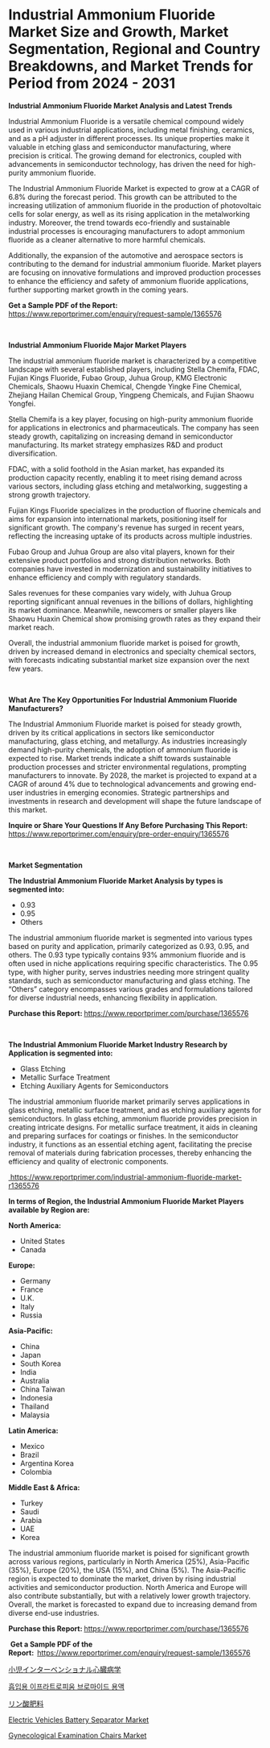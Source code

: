 <p><h1>Industrial Ammonium Fluoride Market Size and Growth, Market Segmentation, Regional and Country Breakdowns, and Market Trends for Period from 2024 -  2031</h1></p><p><strong>Industrial Ammonium Fluoride Market Analysis and Latest Trends</strong></p>
<p><p>Industrial Ammonium Fluoride is a versatile chemical compound widely used in various industrial applications, including metal finishing, ceramics, and as a pH adjuster in different processes. Its unique properties make it valuable in etching glass and semiconductor manufacturing, where precision is critical. The growing demand for electronics, coupled with advancements in semiconductor technology, has driven the need for high-purity ammonium fluoride.</p><p>The Industrial Ammonium Fluoride Market is expected to grow at a CAGR of 6.8% during the forecast period. This growth can be attributed to the increasing utilization of ammonium fluoride in the production of photovoltaic cells for solar energy, as well as its rising application in the metalworking industry. Moreover, the trend towards eco-friendly and sustainable industrial processes is encouraging manufacturers to adopt ammonium fluoride as a cleaner alternative to more harmful chemicals.</p><p>Additionally, the expansion of the automotive and aerospace sectors is contributing to the demand for industrial ammonium fluoride. Market players are focusing on innovative formulations and improved production processes to enhance the efficiency and safety of ammonium fluoride applications, further supporting market growth in the coming years.</p></p>
<p><strong>Get a Sample PDF of the Report:&nbsp;</strong> <a href="https://www.reportprimer.com/enquiry/request-sample/1365576">https://www.reportprimer.com/enquiry/request-sample/1365576</a></p>
<p>&nbsp;</p>
<p><strong>Industrial Ammonium Fluoride Major Market Players</strong></p>
<p><p>The industrial ammonium fluoride market is characterized by a competitive landscape with several established players, including Stella Chemifa, FDAC, Fujian Kings Fluoride, Fubao Group, Juhua Group, KMG Electronic Chemicals, Shaowu Huaxin Chemical, Chengde Yingke Fine Chemical, Zhejiang Hailan Chemical Group, Yingpeng Chemicals, and Fujian Shaowu Yongfei.</p><p>Stella Chemifa is a key player, focusing on high-purity ammonium fluoride for applications in electronics and pharmaceuticals. The company has seen steady growth, capitalizing on increasing demand in semiconductor manufacturing. Its market strategy emphasizes R&D and product diversification.</p><p>FDAC, with a solid foothold in the Asian market, has expanded its production capacity recently, enabling it to meet rising demand across various sectors, including glass etching and metalworking, suggesting a strong growth trajectory. </p><p>Fujian Kings Fluoride specializes in the production of fluorine chemicals and aims for expansion into international markets, positioning itself for significant growth. The company's revenue has surged in recent years, reflecting the increasing uptake of its products across multiple industries.</p><p>Fubao Group and Juhua Group are also vital players, known for their extensive product portfolios and strong distribution networks. Both companies have invested in modernization and sustainability initiatives to enhance efficiency and comply with regulatory standards.</p><p>Sales revenues for these companies vary widely, with Juhua Group reporting significant annual revenues in the billions of dollars, highlighting its market dominance. Meanwhile, newcomers or smaller players like Shaowu Huaxin Chemical show promising growth rates as they expand their market reach.</p><p>Overall, the industrial ammonium fluoride market is poised for growth, driven by increased demand in electronics and specialty chemical sectors, with forecasts indicating substantial market size expansion over the next few years.</p></p>
<p>&nbsp;</p>
<p><strong>What Are The Key Opportunities For Industrial Ammonium Fluoride Manufacturers?</strong></p>
<p><p>The Industrial Ammonium Fluoride market is poised for steady growth, driven by its critical applications in sectors like semiconductor manufacturing, glass etching, and metallurgy. As industries increasingly demand high-purity chemicals, the adoption of ammonium fluoride is expected to rise. Market trends indicate a shift towards sustainable production processes and stricter environmental regulations, prompting manufacturers to innovate. By 2028, the market is projected to expand at a CAGR of around 4% due to technological advancements and growing end-user industries in emerging economies. Strategic partnerships and investments in research and development will shape the future landscape of this market.</p></p>
<p><strong>Inquire or Share Your Questions If Any Before Purchasing This Report:</strong> <a href="https://www.reportprimer.com/enquiry/pre-order-enquiry/1365576">https://www.reportprimer.com/enquiry/pre-order-enquiry/1365576</a></p>
<p>&nbsp;</p>
<p><strong>Market Segmentation</strong></p>
<p><strong>The Industrial Ammonium Fluoride Market Analysis by types is segmented into:</strong></p>
<p><ul><li>0.93</li><li>0.95</li><li>Others</li></ul></p>
<p><p>The industrial ammonium fluoride market is segmented into various types based on purity and application, primarily categorized as 0.93, 0.95, and others. The 0.93 type typically contains 93% ammonium fluoride and is often used in niche applications requiring specific characteristics. The 0.95 type, with higher purity, serves industries needing more stringent quality standards, such as semiconductor manufacturing and glass etching. The “Others” category encompasses various grades and formulations tailored for diverse industrial needs, enhancing flexibility in application.</p></p>
<p><strong>Purchase this Report:&nbsp;</strong><a href="https://www.reportprimer.com/purchase/1365576">https://www.reportprimer.com/purchase/1365576</a></p>
<p>&nbsp;</p>
<p><strong>The Industrial Ammonium Fluoride Market Industry Research by Application is segmented into:</strong></p>
<p><ul><li>Glass Etching</li><li>Metallic Surface Treatment</li><li>Etching Auxiliary Agents for Semiconductors</li></ul></p>
<p><p>The industrial ammonium fluoride market primarily serves applications in glass etching, metallic surface treatment, and as etching auxiliary agents for semiconductors. In glass etching, ammonium fluoride provides precision in creating intricate designs. For metallic surface treatment, it aids in cleaning and preparing surfaces for coatings or finishes. In the semiconductor industry, it functions as an essential etching agent, facilitating the precise removal of materials during fabrication processes, thereby enhancing the efficiency and quality of electronic components.</p></p>
<p><a href="https://www.reportprimer.com/industrial-ammonium-fluoride-market-r1365576">&nbsp;https://www.reportprimer.com/industrial-ammonium-fluoride-market-r1365576</a></p>
<p><strong>In terms of Region, the Industrial Ammonium Fluoride Market Players available by Region are:</strong></p>
<p>
    <p> <strong> North America: </strong>
        <ul>
            <li>United States</li>
            <li>Canada</li>
        </ul>
        </p> 
    <p> <strong> Europe: </strong>
        <ul>
            <li>Germany</li>
            <li>France</li>
            <li>U.K.</li>
            <li>Italy</li>
            <li>Russia</li>
        </ul>
        </p> 
    <p> <strong> Asia-Pacific: </strong>
        <ul>
            <li>China</li>
            <li>Japan</li>
            <li>South Korea</li>
            <li>India</li>
            <li>Australia</li>
            <li>China Taiwan</li>
            <li>Indonesia</li>
            <li>Thailand</li>
            <li>Malaysia</li>
        </ul>
        </p> 
    <p> <strong> Latin America: </strong>
        <ul>
            <li>Mexico</li>
            <li>Brazil</li>
            <li>Argentina Korea</li>
            <li>Colombia</li>
        </ul>
        </p> 
    <p> <strong> Middle East & Africa: </strong>
        <ul>
            <li>Turkey</li>
            <li>Saudi</li>
            <li>Arabia</li>
            <li>UAE</li>
            <li>Korea</li>
        </ul>
    </p>
    </p>
<p><p>The industrial ammonium fluoride market is poised for significant growth across various regions, particularly in North America (25%), Asia-Pacific (35%), Europe (20%), the USA (15%), and China (5%). The Asia-Pacific region is expected to dominate the market, driven by rising industrial activities and semiconductor production. North America and Europe will also contribute substantially, but with a relatively lower growth trajectory. Overall, the market is forecasted to expand due to increasing demand from diverse end-use industries.</p></p>
<p><strong>Purchase this Report: </strong><a href="https://www.reportprimer.com/purchase/1365576">https://www.reportprimer.com/purchase/1365576</a></p>
<p>&nbsp;<strong>Get a Sample PDF of the Report:&nbsp;&nbsp;</strong><a href="https://www.reportprimer.com/enquiry/request-sample/1365576">https://www.reportprimer.com/enquiry/request-sample/1365576</a></p>
<p><strong></strong></p>
<p><p><a href="https://medium.com/@barbakew555/%E6%80%A5%E6%88%90%E9%95%B7%E3%81%99%E3%82%8B%E5%B0%8F%E5%85%90%E4%BB%8B%E5%85%A5%E5%BF%83%E8%87%93%E7%97%85%E5%AD%A6%E5%B8%82%E5%A0%B4%E3%82%BB%E3%82%AF%E3%82%BF%E3%83%BC-2031%E5%B9%B4%E3%81%BE%E3%81%A7%E3%81%AE%E5%B8%82%E5%A0%B4%E5%88%86%E6%9E%90%E3%81%A8%E6%88%90%E9%95%B7%E4%BA%88%E6%B8%AC-f5c7e9c7c06f">小児インターベンショナル心臓病学</a></p><p><a href="https://medium.com/@nikki.bettison/%ED%9D%A1%EC%9E%85%EC%9A%A9-%EC%9D%B4%ED%94%84%EB%9D%BC%ED%8A%B8%EB%A1%9C%ED%94%BC%EC%9B%80-%EB%B8%8C%EB%A1%9C%EB%A7%88%EC%9D%B4%EB%93%9C-%EC%9A%A9%EC%95%A1-%EC%8B%9C%EC%9E%A5%EC%9D%98-%EC%A3%BC%EC%9A%94-%EB%8F%99%EC%9D%B8-%EB%B6%84%EC%84%9D-2024%EB%85%84%EB%B6%80%ED%84%B0-2031%EB%85%84%EA%B9%8C%EC%A7%80%EC%9D%98-%EC%8B%9C%EC%9E%A5-%EB%8F%99%ED%96%A5-%EB%B0%8F-%EB%AF%B8%EB%9E%98-%EC%A0%84%EB%A7%9D-ab4d26a97cf4?postPublishedType=repub">흡입용 이프라트로피움 브로마이드 용액</a></p><p><a href="https://medium.com/@barbakew555/%E3%83%AA%E3%83%B3%E9%85%B8%E8%82%A5%E6%96%99%E5%B8%82%E5%A0%B4%E3%81%AE%E6%A6%82%E8%A6%81-%E5%9C%B0%E5%9F%9F%E3%81%AE%E5%B1%95%E6%9C%9B%E3%81%A8%E7%AB%B6%E5%90%88%E6%88%A6%E7%95%A5-2024%E5%B9%B4%E3%81%8B%E3%82%892031%E5%B9%B4%E3%81%BE%E3%81%A7%E3%81%AE%E6%9C%9F%E9%96%93%E3%81%AB%E3%81%8A%E3%81%91%E3%82%8B%E3%83%AA%E3%83%B3%E9%85%B8%E8%82%A5%E6%96%99%E5%B8%82%E5%A0%B4%E3%81%AE%E4%BA%88%E6%B8%AC%E3%81%AF-%E5%B9%B4%E5%B9%B3%E5%9D%87%E6%88%90%E9%95%B7%E7%8E%87-cagr-%E3%81%8C5-9-%E3%81%A7%E6%88%90%E9%95%B7%E3%81%99%E3%82%8B%E3%81%A8%E8%A6%8B%E8%BE%BC%E3%81%BE%E3%82%8C%E3%81%A6%E3%81%84%E3%81%BE%E3%81%99-f2a660d91a65">リン酸肥料</a></p><p><a href="https://issuu.com/reportprime-2/docs/electric-vehicles-battery-separator_f322a88737d0c9">Electric Vehicles Battery Separator Market</a></p><p><a href="https://www.linkedin.com/pulse/in-depth-analysis-global-gynecological-examination-chairs-y9rpe?trackingId=%2Bb65GuarS1CZImtj6UL2sg%3D%3D">Gynecological Examination Chairs Market</a></p></p>